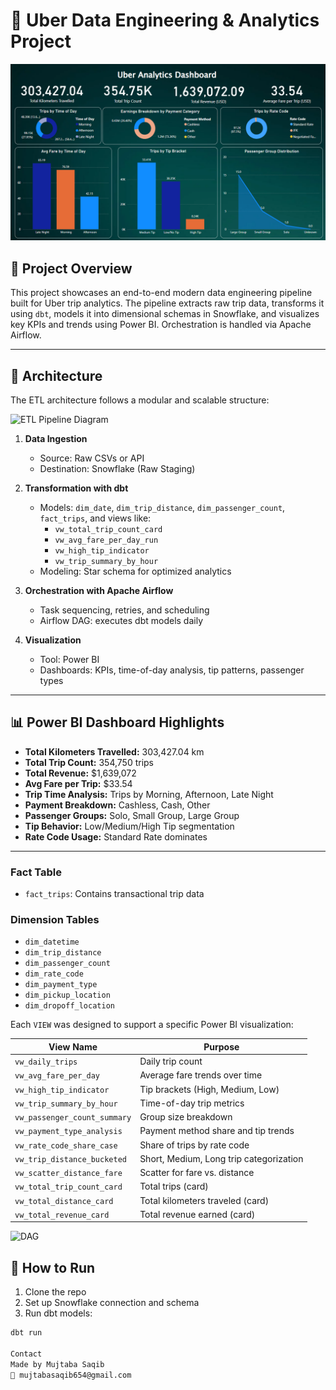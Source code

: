# 🚖 Uber Data Engineering & Analytics Project

![Uber Dashboard](Dashboard.png)

## 📌 Project Overview

This project showcases an end-to-end modern data engineering pipeline built for Uber trip analytics. The pipeline extracts raw trip data, transforms it using `dbt`, models it into dimensional schemas in Snowflake, and visualizes key KPIs and trends using Power BI. Orchestration is handled via Apache Airflow.

---

## 🧱 Architecture

The ETL architecture follows a modular and scalable structure:

![ETL Pipeline Diagram](etl_pipeline_diagram.png)

1. **Data Ingestion**  
   - Source: Raw CSVs or API  
   - Destination: Snowflake (Raw Staging)

2. **Transformation with dbt**  
   - Models: `dim_date`, `dim_trip_distance`, `dim_passenger_count`, `fact_trips`, and views like:
     - `vw_total_trip_count_card`
     - `vw_avg_fare_per_day_run`
     - `vw_high_tip_indicator`
     - `vw_trip_summary_by_hour`
   - Modeling: Star schema for optimized analytics

3. **Orchestration with Apache Airflow**  
   - Task sequencing, retries, and scheduling
   - Airflow DAG: executes dbt models daily

4. **Visualization**  
   - Tool: Power BI
   - Dashboards: KPIs, time-of-day analysis, tip patterns, passenger types

---

## 📊 Power BI Dashboard Highlights

- **Total Kilometers Travelled:** 303,427.04 km  
- **Total Trip Count:** 354,750 trips  
- **Total Revenue:** $1,639,072  
- **Avg Fare per Trip:** $33.54  
- **Trip Time Analysis:** Trips by Morning, Afternoon, Late Night  
- **Payment Breakdown:** Cashless, Cash, Other  
- **Passenger Groups:** Solo, Small Group, Large Group  
- **Tip Behavior:** Low/Medium/High Tip segmentation  
- **Rate Code Usage:** Standard Rate dominates

---
### Fact Table
- `fact_trips`: Contains transactional trip data

### Dimension Tables
- `dim_datetime`
- `dim_trip_distance`
- `dim_passenger_count`
- `dim_rate_code`
- `dim_payment_type`
- `dim_pickup_location`
- `dim_dropoff_location`

Each `VIEW` was designed to support a specific Power BI visualization:

| View Name                        | Purpose                                         |
|----------------------------------|-------------------------------------------------|
| `vw_daily_trips`                 | Daily trip count                               |
| `vw_avg_fare_per_day`           | Average fare trends over time                  |
| `vw_high_tip_indicator`         | Tip brackets (High, Medium, Low)               |
| `vw_trip_summary_by_hour`       | Time-of-day trip metrics                       |
| `vw_passenger_count_summary`    | Group size breakdown                           |
| `vw_payment_type_analysis`      | Payment method share and tip trends            |
| `vw_rate_code_share_case`       | Share of trips by rate code                    |
| `vw_trip_distance_bucketed`     | Short, Medium, Long trip categorization        |
| `vw_scatter_distance_fare`      | Scatter for fare vs. distance                  |
| `vw_total_trip_count_card`      | Total trips (card)                             |
| `vw_total_distance_card`        | Total kilometers traveled (card)               |
| `vw_total_revenue_card`         | Total revenue earned (card)                    |

![DAG](./assets/dbt_dag_view.png)

## 🚀 How to Run

1. Clone the repo
2. Set up Snowflake connection and schema
3. Run dbt models:

```bash
dbt run

Contact
Made by Mujtaba Saqib
📧 mujtabasaqib654@gmail.com


